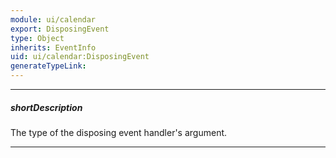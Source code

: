 ```yaml
---
module: ui/calendar
export: DisposingEvent
type: Object
inherits: EventInfo
uid: ui/calendar:DisposingEvent
generateTypeLink: 
---
```

---
##### shortDescription
The type of the disposing event handler's argument.

---
<!-- Description goes here -->